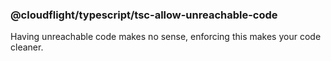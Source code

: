 ### @cloudflight/typescript/tsc-allow-unreachable-code

Having unreachable code makes no sense, enforcing this makes your code cleaner.
